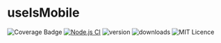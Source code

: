 # useIsMobile
![Coverage Badge](https://img.shields.io/endpoint?url=https://gist.githubusercontent.com/tufantunc/7828afce3e68631f86dcc6e16af631af/raw/useIsMobile.json)
[![Node.js CI](https://github.com/tufantunc/useIsMobile/actions/workflows/node.js.yml/badge.svg?branch=main)](https://github.com/tufantunc/useIsMobile/actions/workflows/node.js.yml)
![version](https://img.shields.io/npm/v/useismobile)
![downloads](https://img.shields.io/npm/dw/useismobile)
![MIT Licence](https://img.shields.io/npm/l/useismobile)